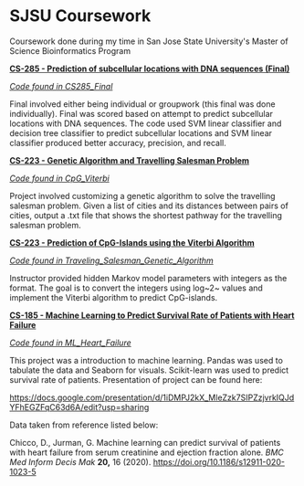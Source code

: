 # SJSU Coursework

Coursework done during my time in San Jose State University's Master of Science Bioinformatics Program

**<u>CS-285 - Prediction of subcellular locations with DNA sequences (Final)</u>**

[*Code found in CS285_Final*]()

Final involved either being individual or groupwork (this final was done individually). Final was scored based on attempt to predict subcellular locations with DNA sequences. The code used SVM linear classifier and decision tree classifier to predict subcellular locations and SVM linear classifier produced better accuracy, precision, and recall. 

**<u>CS-223 - Genetic Algorithm and Travelling Salesman Problem</u>**

[*Code found in CpG_Viterbi*](https://github.com/tommytn97/SJSU_Projects/blob/main/CpG_Viterbi/HidenMarkov.py)

Project involved customizing a genetic algorithm to solve the travelling salesman problem. Given a list of cities and its distances between pairs of cities, output a .txt file that shows the shortest pathway for the travelling salesman problem. 

**<u>CS-223 - Prediction of CpG-Islands using the Viterbi Algorithm</u>**

[*Code found in Traveling_Salesman_Genetic_Algorithm*](https://github.com/tommytn97/SJSU_Projects/blob/main/Traveling_Salesman_Genetic_Algorithm/TommyNguyen_GS_TS.py)

Instructor provided hidden Markov model parameters with integers as the format. The goal is to convert the integers using log~2~ values and implement the  Viterbi algorithm to predict CpG-islands. 

**<u>CS-185 - Machine Learning to Predict Survival Rate of Patients with Heart Failure</u>**

[*Code found in ML_Heart_Failure*](https://github.com/tommytn97/SJSU_Projects/blob/main/ML_Heart_Failure/TommyNguyen_CS185_Project.ipynb)

This project was a introduction to machine learning. Pandas was used to tabulate the data and Seaborn for visuals. Scikit-learn was used to predict survival rate of patients. Presentation of project can be found here:

https://docs.google.com/presentation/d/1iDMPJ2kX_MleZzk7SIPZzjvrkIQJdYFhEGZFqC63d6A/edit?usp=sharing

Data taken from reference listed below:

Chicco, D., Jurman, G. Machine learning can predict survival of patients with heart failure from serum creatinine and ejection fraction alone. *BMC Med Inform Decis Mak* **20,** 16 (2020). https://doi.org/10.1186/s12911-020-1023-5
